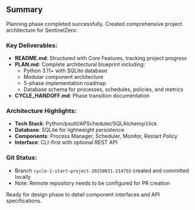 ## Summary

Planning phase completed successfully. Created comprehensive project architecture for SentinelZero:

### Key Deliverables:
- **README.md**: Structured with Core Features, tracking project progress
- **PLAN.md**: Complete architectural blueprint including:
  - Python 3.11+ with SQLite database
  - Modular component architecture
  - 5-phase implementation roadmap
  - Database schema for processes, schedules, policies, and metrics
- **CYCLE_HANDOFF.md**: Phase transition documentation

### Architecture Highlights:
- **Tech Stack**: Python/psutil/APScheduler/SQLAlchemy/click
- **Database**: SQLite for lightweight persistence
- **Components**: Process Manager, Scheduler, Monitor, Restart Policy
- **Interface**: CLI-first with optional REST API

### Git Status:
- Branch `cycle-1-start-project-20250831-214755` created and committed locally
- Note: Remote repository needs to be configured for PR creation

Ready for design phase to detail component interfaces and API specifications.
